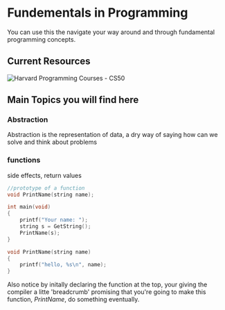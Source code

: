 # Fundementals in Programming

You can use this the navigate your way around and through fundamental programming concepts.

## Current Resources

![Harvard Programming Courses - CS50]("https://www.youtube.com/channel/UCcabW7890RKJzL968QWEykA")


## Main Topics you will find here

### Abstraction

Abstraction is the representation of data, a dry way of saying how can we solve and think about problems

### functions

side effects, return values

```c
//prototype of a function
void PrintName(string name);

int main(void)
{
    printf("Your name: ");
    string s = GetString();
    PrintName(s);
}

void PrintName(string name)
{
    printf("hello, %s\n", name);
}
```

Also notice by initally declaring the function at the top, your giving the compiler a litte 'breadcrumb' promising that you're going to make this function, _PrintName_, do something eventually.